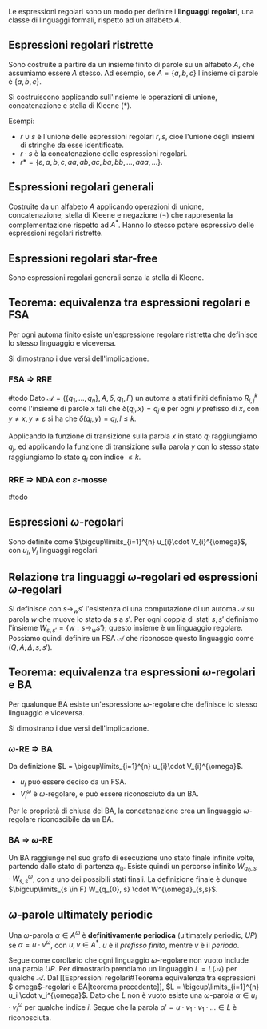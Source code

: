 Le espressioni regolari sono un modo per definire i **linguaggi regolari**, una classe di linguaggi formali, rispetto ad un alfabeto $A$.

## Espressioni regolari ristrette

Sono costruite a partire da un insieme finito di parole su un alfabeto $A$, che assumiamo essere $A$ stesso. Ad esempio, se $A=\{a,b,c\}$ l'insieme di parole è $\{a,b,c\}$.

Si costruiscono applicando sull'insieme le operazioni di unione, concatenazione e stella di Kleene (*).

Esempi:
- $r \cup s$ è l'unione delle espressioni regolari $r,s$, cioè l'unione degli insiemi di stringhe da esse identificate.
- $r \cdot s$ è la concatenazione delle espressioni regolari.
- $r* = \{\varepsilon, a,b,c,aa,ab,ac,ba,bb,\dots,aaa,\dots\}$.

## Espressioni regolari generali

Costruite da un alfabeto $A$ applicando operazioni di unione, concatenazione, stella di Kleene e negazione ($\lnot$) che rappresenta la complementazione rispetto ad $A^*$.
Hanno lo stesso potere espressivo delle espressioni regolari ristrette.

## Espressioni regolari star-free

Sono espressioni regolari generali senza la stella di Kleene.

## Teorema: equivalenza tra espressioni regolari e FSA

Per ogni automa finito esiste un'espressione regolare ristretta che definisce lo stesso linguaggio e viceversa.

Si dimostrano i due versi dell'implicazione.

### FSA $\Rightarrow$ RRE
#todo 
Dato $\mathcal{A} = (\{q_1,\dots,q_n\},A,\delta,q_1,F)$ un automa a stati finiti definiamo $R_{i,j}^{k}$ come l'insieme di parole $x$ tali che $\delta(q_{i},x)= q_j$ e per ogni $y$ prefisso di $x$, con $y \neq x,y\neq \varepsilon$ si ha che $\delta(q_{i},y)= q_{l}, l\leq k$.

Applicando la funzione di transizione sulla parola $x$ in stato $q_i$ raggiungiamo $q_j$, ed applicando la funzione di transizione sulla parola $y$ con lo stesso stato raggiungiamo lo stato $q_l$ con indice $\leq k$.

### RRE $\Rightarrow$ NDA con $\varepsilon$-mosse
#todo 


## Espressioni $\omega$-regolari

Sono definite come $\bigcup\limits_{i=1}^{n} u_{i}\cdot V_{i}^{\omega}$, con $u_{i}, V_{i}$ linguaggi regolari.

## Relazione tra linguaggi $\omega$-regolari ed espressioni $\omega$-regolari

Si definisce con $s \rightarrow_{w} s'$ l'esistenza di una computazione di un automa $\mathcal{A}$ su parola $w$ che muove lo stato da $s$ a $s'$. 
Per ogni coppia di stati $s,s'$ definiamo l'insieme $W_{s,s'} = \{w: s \rightarrow_{w} s'\}$; questo insieme è un linguaggio regolare.
Possiamo quindi definire un FSA $\mathcal{A}$ che riconosce questo linguaggio come $(Q,A,\Delta,s,{s'})$.

## Teorema: equivalenza tra espressioni $\omega$-regolari e BA
Per qualunque BA esiste un'espressione $\omega$-regolare che definisce lo stesso linguaggio e viceversa.

Si dimostrano i due versi dell'implicazione.

### $\omega$-RE $\Rightarrow$ BA
Da definizione $L = \bigcup\limits_{i=1}^{n} u_{i}\cdot V_{i}^{\omega}$. 
- $u_i$ può essere deciso da un FSA.
- $V_{i}^{\omega}$ è $\omega$-regolare, e può essere riconosciuto da un BA.

Per le proprietà di chiusa dei BA, la concatenazione crea un linguaggio $\omega$-regolare riconoscibile da un BA.

### BA $\Rightarrow$ $\omega$-RE
Un BA raggiunge nel suo grafo di esecuzione uno stato finale infinite volte, partendo dallo stato di partenza $q_0$. Esiste quindi un percorso infinito $W_{q_{0}, s} \cdot W^{\omega}_{s,s}$, con $s$ uno dei possibili stati finali. La definizione finale è dunque $\bigcup\limits_{s \in F} W_{q_{0}, s} \cdot W^{\omega}_{s,s}$.


## $\omega$-parole ultimately periodic

Una $\omega$-parola $\alpha \in A^{\omega}$ è **definitivamente periodica** (ultimately periodic, $UP$) se $\alpha = u \cdot v^{\omega}$, con $u,v \in A^*$. $u$ è il *prefisso finito*, mentre $v$ è il *periodo*.

Segue come corollario che ogni linguaggio $\omega$-regolare non vuoto include una parola $UP$.
Per dimostrarlo prendiamo un linguaggio $L=L(\mathcal{A})$ per qualche $\mathcal{A}$. Dal [[Espressioni regolari#Teorema equivalenza tra espressioni $ omega$-regolari e BA|teorema precedente]], $L = \bigcup\limits_{i=1}^{n} u_i \cdot v_i^{\omega}$. Dato che $L$ non è vuoto esiste una $\omega$-parola $\alpha \in u_i \cdot v_i^{\omega}$ per qualche indice $i$.
Segue che la parola $\alpha' = u \cdot v_{1} \cdot v_{1} \cdot \dots \in L$ è riconosciuta.